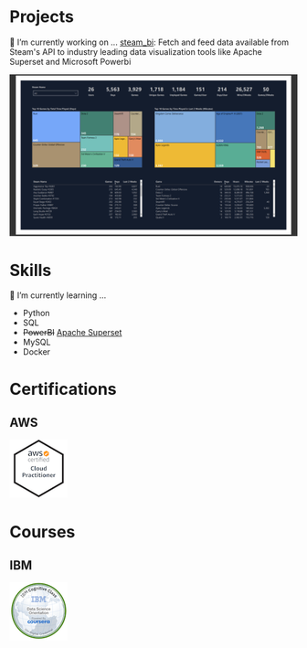 # Projects
🔭 I’m currently working on ...
[steam_bi](https://github.com/m-e-w/steam_bi): Fetch and feed data available from Steam's API to industry leading data visualization tools like Apache Superset and Microsoft Powerbi

![Screenshot](https://raw.githubusercontent.com/m-e-w/steam_bi/main/media/screenshots/Capture_04.PNG)

# Skills
🌱 I’m currently learning ...
- Python
- SQL
- ~~PowerBI~~ [Apache Superset](https://superset.apache.org/)
- MySQL
- Docker

# Certifications
## AWS
[![Amazon Web Services Cloud Practitioner](./doc/images/badges/aws-certified-cloud-practitioner_102x102.png)](https://www.credly.com/badges/8a315097-b84a-40d6-8b8a-6b96816cf045/public_url)
# Courses
## IBM
[![Data Science Orientation](./doc/images/badges/data-science-orientation_102x102.png)](https://www.credly.com/badges/ef0d982b-6ea4-4ef1-bfb4-92e39cebccd5/public_url)
<!--
Hi there 👋
**m-e-w/m-e-w** is a ✨ _special_ ✨ repository because its `README.md` (this file) appears on your GitHub profile.

Here are some ideas to get you started:

- 🔭 I’m currently working on ...
[Steam BI](https://github.com/m-e-w/steam_bi)
![Screenshot](https://raw.githubusercontent.com/m-e-w/steam_bi/main/media/screenshots/Capture_04.PNG)
- 🌱 I’m currently practicing ...
  - Python
  - SQL
  - PowerBI
- 👯 I’m looking to collaborate on ...
- 🤔 I’m looking for help with ...
- 💬 Ask me about ...
- 📫 How to reach me: ...
- 😄 Pronouns: ...
- ⚡ Fun fact: ...
-->
